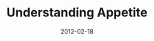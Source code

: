 ---
layout: message
category: message
series: "A Place at the Table"
title: "Understanding Appetite"
date: 2012-02-18
message_id: 714
---